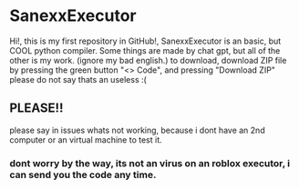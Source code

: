 # SanexxExecutor
Hi!, this is my first repository in GitHub!, SanexxExecutor is an basic, but COOL python compiler.
Some things are made by chat gpt, but all of the other is my work.
(ignore my bad english.)
to download, download ZIP file by pressing the green button "<> Code", and pressing "Download ZIP"
please do not say thats an useless :(


## PLEASE!!
please say in issues whats not working, because i dont have an 2nd computer or an virtual machine to test it.


### dont worry by the way, its not an virus on an roblox executor, i can send you the code any time.
